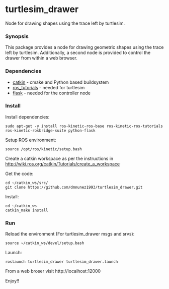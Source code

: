 # turtlesim_drawer

Node for drawing shapes using the trace left by turtlesim.

### Synopsis

This package provides a node for drawing geometric shapes using the trace left by turtlesim.
Additionally, a second node is provided to control the drawer from within a web browser.

### Dependencies
* [catkin](http://www.ros.org/wiki/catkin) - cmake and Python based buildsystem
* [ros_tutorials](https://github.com/ros/ros_tutorials) - needed for turtlesim
* [flask](https://github.com/pallets/flask) - needed for the controller node

### Install

Install dependencies:

    sudo apt-get -y install ros-kinetic-ros-base ros-kinetic-ros-tutorials ros-kinetic-rosbridge-suite python-flask

Setup ROS environment:

    source /opt/ros/kinetic/setup.bash

Create a catkin workspace as per the instructions in http://wiki.ros.org/catkin/Tutorials/create_a_workspace

Get the code:

    cd ~/catkin_ws/src/
    git clone https://github.com/dmnunez1993/turtlesim_drawer.git

Install:

    cd ~/catkin_ws
    catkin_make install

### Run

Reload the environment (For turtlesim_drawer msgs and srvs):

    source ~/catkin_ws/devel/setup.bash

Launch:

    roslaunch turtlesim_drawer turtlesim_drawer.launch

From a web broser visit http://localhost:12000

Enjoy!!
